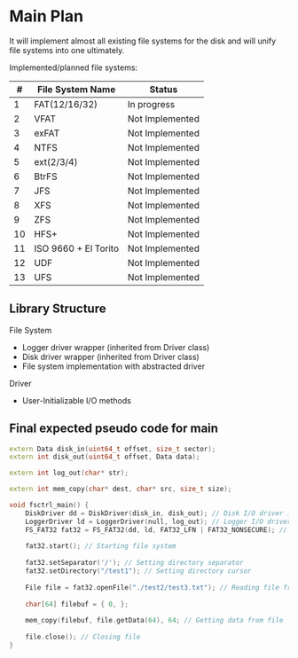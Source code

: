 # Main Plan

It will implement almost all existing file systems for the disk and will unify file systems into one ultimately.



Implemented/planned file systems:

| #    | File System Name     | Status          |
| ---- | -------------------- | --------------- |
| 1    | FAT(12/16/32)        | In progress     |
| 2    | VFAT                 | Not Implemented |
| 3    | exFAT                | Not Implemented |
| 4    | NTFS                 | Not Implemented |
| 5    | ext(2/3/4)           | Not Implemented |
| 6    | BtrFS                | Not Implemented |
| 7    | JFS                  | Not Implemented |
| 8    | XFS                  | Not Implemented |
| 9    | ZFS                  | Not Implemented |
| 10   | HFS+                 | Not Implemented |
| 11   | ISO 9660 + El Torito | Not Implemented |
| 12   | UDF                  | Not Implemented |
| 13   | UFS                  | Not Implemented |



## Library Structure

File System

- Logger driver wrapper (inherited from Driver class)
- Disk driver wrapper (inherited from Driver class)
- File system implementation with abstracted driver

Driver

- User-Initializable I/O methods

## Final expected pseudo code for main

```c++
extern Data disk_in(uint64_t offset, size_t sector);
extern int disk_out(uint64_t offset, Data data);

extern int log_out(char* str);

extern int mem_copy(char* dest, char* src, size_t size);

void fsctrl_main() {
    DiskDriver dd = DiskDriver(disk_in, disk_out); // Disk I/O driver initialization
    LoggerDriver ld = LoggerDriver(null, log_out); // Logger I/O driver initialization
	FS_FAT32 fat32 = FS_FAT32(dd, ld, FAT32_LFN | FAT32_NONSECURE); // File system initialization
    
    fat32.start(); // Starting file system
    
    fat32.setSeparator('/'); // Setting directory separator
    fat32.setDirectory("/test1"); // Setting directory cursor
    
    File file = fat32.openFile("./test2/test3.txt"); // Reading file from disk
    
    char[64] filebuf = { 0, };
    
    mem_copy(filebuf, file.getData(64), 64; // Getting data from file
    
    file.close(); // Closing file
}
```

